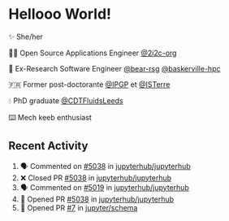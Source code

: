 # Hellooo World!

✨ She/her

👩‍💻 Open Source Applications Engineer [@2i2c-org](https://2i2c.org/)

🐻 Ex-Research Software Engineer [@bear-rsg](https://github.com/bear-rsg) [@baskerville-hpc](https://github.com/baskerville-hpc) 

🇫🇷 Former post-doctorante [@IPGP](https://github.com/IPGP) et [@ISTerre](https://www.isterre.fr/) 

💧 PhD graduate [@CDTFluidsLeeds](https://fluid-dynamics.leeds.ac.uk/) 

⌨️ Mech keeb enthusiast 

## Recent Activity 

<!--START_SECTION:activity-->
1. 🗣 Commented on [#5038](https://github.com/jupyterhub/jupyterhub/pull/5038#issuecomment-2768958365) in [jupyterhub/jupyterhub](https://github.com/jupyterhub/jupyterhub)
2. ❌ Closed PR [#5038](https://github.com/jupyterhub/jupyterhub/pull/5038) in [jupyterhub/jupyterhub](https://github.com/jupyterhub/jupyterhub)
3. 🗣 Commented on [#5019](https://github.com/jupyterhub/jupyterhub/issues/5019#issuecomment-2768945083) in [jupyterhub/jupyterhub](https://github.com/jupyterhub/jupyterhub)
4. 💪 Opened PR [#5038](https://github.com/jupyterhub/jupyterhub/pull/5038) in [jupyterhub/jupyterhub](https://github.com/jupyterhub/jupyterhub)
5. 💪 Opened PR [#7](https://github.com/jupyter/schema/pull/7) in [jupyter/schema](https://github.com/jupyter/schema)
<!--END_SECTION:activity-->
